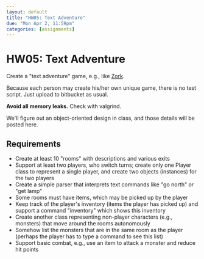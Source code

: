 ```yaml
---
layout: default
title: "HW05: Text Adventure"
due: "Mon Apr 2, 11:59pm"
categories: [assignments]
---
```


# HW05: Text Adventure

Create a "text adventure" game, e.g., like [Zork](http://iplayif.com/?story=http%3A%2F%2Fwww.ifarchive.org%2Fif-archive%2Fgames%2Fzcode%2Fzdungeon.z5).

Because each person may create his/her own unique game, there is no test script. Just upload to bitbucket as usual.

**Avoid all memory leaks.** Check with valgrind.

We'll figure out an object-oriented design in class, and those details will be posted here.

## Requirements

- Create at least 10 "rooms" with descriptions and various exits
- Support at least two players, who switch turns; create only one Player class to represent a single player, and create two objects (instances) for the two players
- Create a simple parser that interprets text commands like "go north" or "get lamp"
- Some rooms must have items, which may be picked up by the player
- Keep track of the player's inventory (items the player has picked up) and support a command "inventory" which shows this inventory
- Create another class representing non-player characters (e.g., monsters) that move around the rooms autonomously
- Somehow list the monsters that are in the same room as the player (perhaps the player has to type a command to see this list)
- Support basic combat, e.g., use an item to attack a monster and reduce hit points

